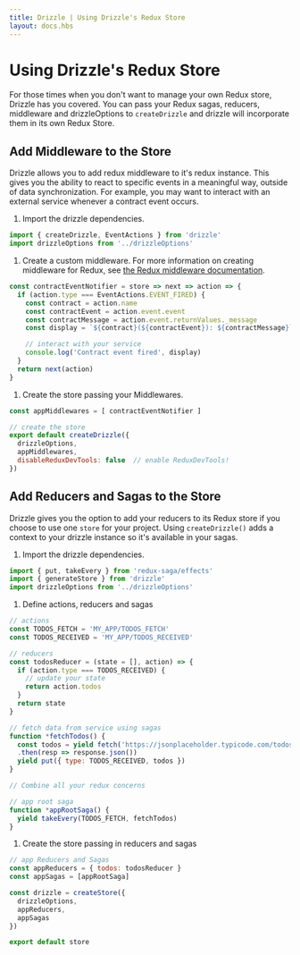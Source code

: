 ```yaml
---
title: Drizzle | Using Drizzle's Redux Store
layout: docs.hbs
---
```

# Using Drizzle's Redux Store

For those times when you don't want to manage your own Redux store, Drizzle has
you covered. You can pass your Redux sagas, reducers, middleware and
drizzleOptions to `createDrizzle` and drizzle will incorporate them in its own
Redux Store.



Add Middleware to the Store
---------------------------

Drizzle allows you to add redux middleware to it's redux instance. This gives
you the ability to react to specific events in a meaningful way, outside of data
synchronization. For example, you may want to interact with an external service
whenever a contract event occurs.


1. Import the drizzle dependencies.

  ```javascript
  import { createDrizzle, EventActions } from 'drizzle'
  import drizzleOptions from '../drizzleOptions'
  ```

1. Create a custom middleware. For more information on creating middleware for Redux, see [the Redux middleware documentation](https://redux.js.org/advanced/middleware).

  ```javascript
  const contractEventNotifier = store => next => action => {
    if (action.type === EventActions.EVENT_FIRED) {
      const contract = action.name
      const contractEvent = action.event.event
      const contractMessage = action.event.returnValues._message
      const display = `${contract}(${contractEvent}): ${contractMessage}`

      // interact with your service
      console.log('Contract event fired', display)
    }
    return next(action)
  }
  ```

1. Create the store passing your Middlewares.

  ```javascript
  const appMiddlewares = [ contractEventNotifier ]

  // create the store
  export default createDrizzle({
    drizzleOptions,
    appMiddlewares,
    disableReduxDevTools: false  // enable ReduxDevTools!
  })
  ```

Add Reducers and Sagas to the Store
-----------------------------------

Drizzle gives you the option to add your reducers to its Redux store if you choose to use one `store` for your project. Using `createDrizzle()` adds a context to your drizzle instance so it's available in your sagas.

1. Import the drizzle dependencies.

  ```javascript
  import { put, takeEvery } from 'redux-saga/effects'
  import { generateStore } from 'drizzle'
  import drizzleOptions from '../drizzleOptions'
  ```

1. Define actions, reducers and sagas

  ```javascript
  // actions
  const TODOS_FETCH = 'MY_APP/TODOS_FETCH'
  const TODOS_RECEIVED = 'MY_APP/TODOS_RECEIVED'

  // reducers
  const todosReducer = (state = [], action) => {
    if (action.type === TODOS_RECEIVED) {
      // update your state
      return action.todos
    }
    return state
  }

  // fetch data from service using sagas
  function *fetchTodos() {
    const todos = yield fetch('https://jsonplaceholder.typicode.com/todos')
    .then(resp => response.json())
    yield put({ type: TODOS_RECEIVED, todos })
  }

  // Combine all your redux concerns

  // app root saga
  function *appRootSaga() {
    yield takeEvery(TODOS_FETCH, fetchTodos)
  }
  ```

1. Create the store passing in reducers and sagas

  ```javascript
  // app Reducers and Sagas
  const appReducers = { todos: todosReducer }
  const appSagas = [appRootSaga]

  const drizzle = createStore({
    drizzleOptions,
    appReducers,
    appSagas
  })

  export default store
  ```